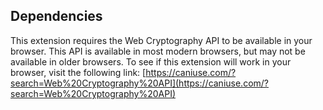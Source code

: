 ## Dependencies

This extension requires the Web Cryptography API to be available in your browser. 
This API is available in most modern browsers, but may not be available in older browsers. 
To see if this extension will work in your browser, visit the following link: [https://caniuse.com/?search=Web%20Cryptography%20API](https://caniuse.com/?search=Web%20Cryptography%20API)
